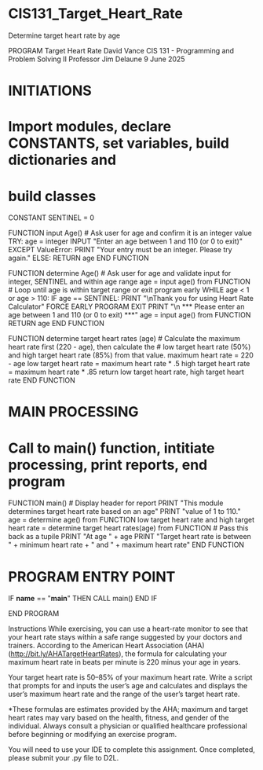# CIS131_Target_Heart_Rate
Determine target heart rate by age

PROGRAM Target Heart Rate
David Vance
CIS 131 - Programming and Problem Solving II
Professor Jim Delaune
9 June 2025

# INITIATIONS
# Import modules, declare CONSTANTS, set variables, build dictionaries and 
# build classes

CONSTANT SENTINEL = 0

FUNCTION input Age()
    # Ask user for age and confirm it is an integer value
    TRY: 
        age = integer INPUT "Enter an age between 1 and 110 (or 0 to exit)"
    EXCEPT ValueError:
        PRINT "Your entry must be an integer.  Please try again."
    ELSE:
        RETURN age
END FUNCTION 


FUNCTION determine Age()
    # Ask user for age and validate input for integer, SENTINEL and within age range
    age = input age() from FUNCTION
    # Loop until age is within target range or exit program early
    WHILE age < 1 or age > 110:
        IF age == SENTINEL:
            PRINT "\nThank you for using Heart Rate Calculator"
            FORCE EARLY PROGRAM EXIT
        PRINT "\n *** Please enter an age between 1 and 110 (or 0 to exit) ***"
        age = input age() from FUNCTION
    RETURN age
END FUNCTION


FUNCTION determine target heart rates (age)
    # Calculate the maximum heart rate first (220 - age), then calculate the 
    # low target heart rate (50%) and high target heart rate (85%) from that value.
    maximum heart rate = 220 - age
    low target heart rate = maximum heart rate * .5
    high target heart rate = maximum heart rate * .85
    return low target heart rate, high target heart rate
END FUNCTION


# MAIN PROCESSING
# Call to main() function, intitiate processing, print reports, end program

FUNCTION main()
    # Display header for report
    PRINT "This module determines target heart rate based on an age"
    PRINT "value of 1 to 110."   
    age = determine age() from FUNCTION
    low target heart rate and high target heart rate = determine target heart rates(age) from FUNCTION  # Pass this back as a tupile
    PRINT "At age " + age
    PRINT "Target heart rate is between " + minimum heart rate + " and " + maximum heart rate" 
END FUNCTION

# PROGRAM ENTRY POINT

IF __name__ == "__main__" THEN
    CALL main()
END IF


END PROGRAM



Instructions
While exercising, you can use a heart-rate monitor to see that your heart rate stays within a safe range 
suggested by your doctors and trainers. According to the American Heart Association (AHA) (http://bit.ly/AHATargetHeartRates), 
the formula for calculating your maximum heart rate in beats per minute is 220 minus your age in years. 

Your target heart rate is 50–85% of your maximum heart rate. Write a script that prompts for and inputs the user’s age and 
calculates and displays the user’s maximum heart rate and the range of the user’s target heart rate. 

*These formulas are estimates provided by the AHA; maximum and target heart rates may vary based on the health, fitness, and 
gender of the individual. Always consult a physician or qualified healthcare professional before beginning or modifying an exercise program.

You will need to use your IDE to complete this assignment. Once completed, please submit your .py file to D2L.
